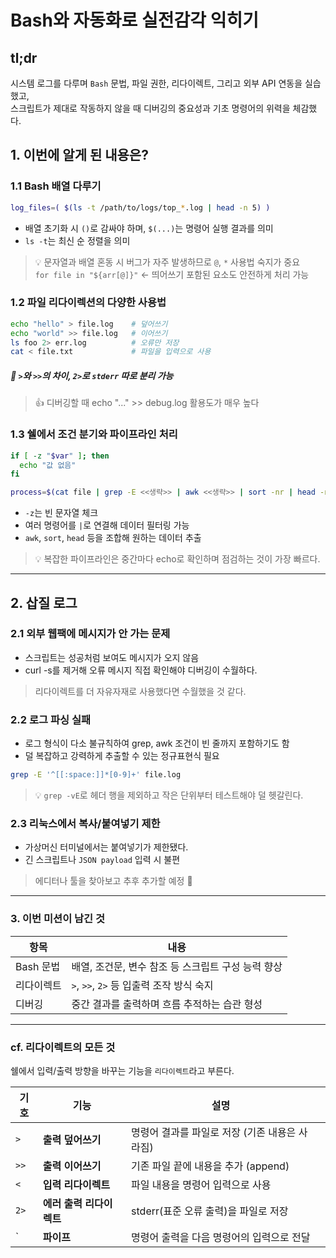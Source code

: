 # Bash와 자동화로 실전감각 익히기

## tl;dr

시스템 로그를 다루며 `Bash` 문법, 파일 권한, 리다이렉트, 그리고 외부 API 연동을 실습했고,<br>
스크립트가 제대로 작동하지 않을 때 디버깅의 중요성과 기초 명령어의 위력을 체감했다.

## 1. 이번에 알게 된 내용은?

### 1.1 Bash 배열 다루기

```bash
log_files=( $(ls -t /path/to/logs/top_*.log | head -n 5) )
```

- 배열 초기화 시 `()`로 감싸야 하며, `$(...)`는 명령어 실행 결과를 의미
- `ls -t`는 최신 순 정렬을 의미

> 💡 문자열과 배열 혼동 시 버그가 자주 발생하므로 `@`, `*` 사용법 숙지가 중요 <br>`for file in "${arr[@]}"` ← 띄어쓰기 포함된 요소도 안전하게 처리 가능

### 1.2 파일 리다이렉션의 다양한 사용법

```bash
echo "hello" > file.log    # 덮어쓰기
echo "world" >> file.log   # 이어쓰기
ls foo 2> err.log          # 오류만 저장
cat < file.txt             # 파일을 입력으로 사용
```

##### 📌 `>`와 `>>`의 차이, `2>`로 `stderr` 따로 분리 가능

> 👍 디버깅할 때 echo "..." >> debug.log 활용도가 매우 높다

### 1.3 쉘에서 조건 분기와 파이프라인 처리

```bash
if [ -z "$var" ]; then
  echo "값 없음"
fi

process=$(cat file | grep -E <<생략>> | awk <<생략>> | sort -nr | head -n 1)
```

- `-z`는 빈 문자열 체크
- 여러 명령어를 `|`로 연결해 데이터 필터링 가능
- `awk`, `sort`, `head` 등을 조합해 원하는 데이터 추출

> 💡 복잡한 파이프라인은 중간마다 echo로 확인하며 점검하는 것이 가장 빠르다.

---

## 2. 삽질 로그

### 2.1 외부 웹팩에 메시지가 안 가는 문제

- 스크립트는 성공처럼 보여도 메시지가 오지 않음
- curl -s를 제거해 오류 메시지 직접 확인해야 디버깅이 수월하다.

> 리다이렉트를 더 자유자재로 사용했다면 수월했을 것 같다.

### 2.2 로그 파싱 실패

- 로그 형식이 다소 불규칙하여 grep, awk 조건이 빈 줄까지 포함하기도 함
- 덜 복잡하고 강력하게 추출할 수 있는 정규표현식 필요

```bash
grep -E '^[[:space:]]*[0-9]+' file.log
```

> 💡 `grep -vE`로 헤더 행을 제외하고 작은 단위부터 테스트해야 덜 헷갈린다.

### 2.3 리눅스에서 복사/붙여넣기 제한

- 가상머신 터미널에서는 붙여넣기가 제한됐다.
- 긴 스크립트나 `JSON payload` 입력 시 불편

> 에디터나 툴을 찾아보고 추후 추가할 예정 🙌

---

### 3. 이번 미션이 남긴 것

| 항목       | 내용                                               |
| ---------- | -------------------------------------------------- |
| Bash 문법  | 배열, 조건문, 변수 참조 등 스크립트 구성 능력 향상 |
| 리다이렉트 | `>`, `>>`, `2>` 등 입출력 조작 방식 숙지           |
| 디버깅     | 중간 결과를 출력하며 흐름 추적하는 습관 형성       |

---

### cf. 리다이렉트의 모든 것

쉘에서 입력/출력 방향을 바꾸는 기능을 `리다이렉트`라고 부른다.

| 기호 | 기능                     | 설명                                           |     |
| ---- | ------------------------ | ---------------------------------------------- | --- |
| `>`  | **출력 덮어쓰기**        | 명령어 결과를 파일로 저장 (기존 내용은 사라짐) |     |
| `>>` | **출력 이어쓰기**        | 기존 파일 끝에 내용을 추가 (append)            |
| `<`  | **입력 리다이렉트**      | 파일 내용을 명령어 입력으로 사용               |
| `2>` | **에러 출력 리다이렉트** | stderr(표준 오류 출력)을 파일로 저장           |
| \`   | **파이프**               | 명령어 출력을 다음 명령어의 입력으로 전달      |
